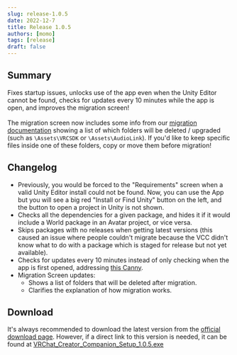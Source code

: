 ```yaml
---
slug: release-1.0.5
date: 2022-12-7
title: Release 1.0.5
authors: [momo]
tags: [release]
draft: false
---
```

## Summary

Fixes startup issues, unlocks use of the app even when the Unity Editor cannot be found, checks for updates every 10 minutes while the app is open, and improves the migration screen! \
\
The migration screen now includes some info from our [migration documentation](https://vcc.docs.vrchat.com/vpm/migrating) showing a list of which folders will be deleted / upgraded (such as `\Assets\VRCSDK` or `\Assets\AudioLink`). If you'd like to keep specific files inside one of these folders, copy or move them before migration! 

<!--truncate-->

## Changelog

* Previously, you would be forced to the "Requirements" screen when a valid Unity Editor install could not be found. Now, you can use the App but you will see a big red "Install or Find Unity" button on the left, and the button to open a project in Unity is not shown.
* Checks all the dependencies for a given package, and hides it if it would include a World package in an Avatar project, or vice versa.
* Skips packages with no releases when getting latest versions (this caused an issue where people couldn't migrate because the VCC didn't know what to do with a package which is staged for release but not yet available).
* Checks for updates every 10 minutes instead of only checking when the app is first opened, addressing [this Canny](https://feedback.vrchat.com/creator-companion-beta/p/037100-add-update-check-interval).
* Migration Screen updates:
  * Shows a list of folders that will be deleted after migration. 
  * Clarifies the explanation of how migration works.

## Download

It's always recommended to download the latest version from the [official download page](https://vrchat.com/home/download).
However, if a direct link to this version is needed, it can be found at [VRChat_Creator_Companion_Setup_1.0.5.exe](https://vrcpm.vrchat.cloud/vcc/Builds/1.0.5/VRChat_CreatorCompanion_Setup_1.0.5.exe)
